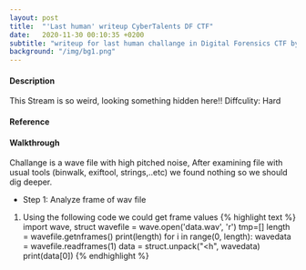 ```yaml
---
layout: post
title:  "'Last human' writeup CyberTalents DF CTF"
date:   2020-11-30 00:10:35 +0200
subtitle: "writeup for last human challange in Digital Forensics CTF by CyberTalents"
background: "/img/bg1.png"
---
```


#### Description
This Stream is so weird, looking something hidden here!!
Diffculity: Hard
#### Reference
#### Walkthrough
Challange is a wave file with high pitched noise, After examining file with usual tools (binwalk, exiftool, strings,..etc) we found nothing so we should dig deeper.
* Step 1: Analyze frame of wav file
1. Using the following code we could get frame values 
            {% highlight text %}
            import wave, struct
            wavefile = wave.open('data.wav', 'r')
            tmp=[]
            length = wavefile.getnframes()
            print(length)
            for i in range(0, length):
               wavedata = wavefile.readframes(1)
               data = struct.unpack("<h", wavedata)
               print(data[0])
               {% endhighlight %}
